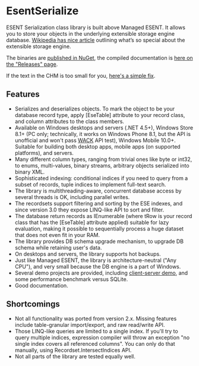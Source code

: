 # EsentSerialize
ESENT Serialization class library is built above Managed ESENT. It allows you to store your objects in the underlying extensible storage engine database. [Wikipedia has nice article](https://en.wikipedia.org/wiki/Extensible_Storage_Engine) outlining what’s so special about the extensible storage engine.

The binaries are [published in NuGet](https://www.nuget.org/packages/EsentSerialize), the compiled documentation is [here on the "Releases" page](https://github.com/Const-me/EsentSerialize/releases).

If the text in the CHM is too small for you, [here's a simple fix](http://superuser.com/a/204783/31483).

## Features
* Serializes and deserializes objects. To mark the object to be your database record type, apply [EseTable] attribute to your record class, and column attributes to the class members.
* Available on Windows desktops and servers (.NET 4.5+), Windows Store 8.1+ (PC only; technically, it works on Windows Phone 8.1, but the API is unofficial and won't pass [WACK](https://developer.microsoft.com/en-us/windows/develop/app-certification-kit) API test), Windows Mobile 10.0+. Suitable for building both desktop apps, mobile apps (on supported platforms), and servers.
* Many different column types, ranging from trivial ones like byte or int32, to enums, multi-values, binary streams, arbitrary objects serialized into binary XML.
* Sophisticated indexing: conditional indices if you need to query from a subset of records, tuple indices to implement full-text search.
* The library is multithreading-aware, concurrent database access by several threads is OK, including parallel writes.
* The recordsets support filtering and sorting by the ESE indexes, and since version 3.0 they expose LINQ-like API to sort and filter.
* The database return records as IEnumerable<tRow> (where tRow is your record class that has the [EseTable] attribute applied) suitable for lazy evaluation, making it possible to sequentially process a huge dataset that does not even fit in your RAM. 
* The library provides DB schema upgrade mechanism, to upgrade DB schema while retaining user's data.
* On desktops and servers, the library supports hot backups.
* Just like Managed ESENT, the library is architecture-neutral ("Any CPU"), and very small because the DB engine is a part of Windows.
* Several demo projects are provided, including [client-server demo](https://github.com/Const-me/EsentSerialize/tree/master/Demos/ClientServer), and some performance benchmark versus SQLite.
* Good documentation.

## Shortcomings
* Not all functionality was ported from version 2.x. Missing features include table-granular import/export, and raw read/write API.
* Those LINQ-like queries are limited to a single index. If you'll try to query multiple indices, expression compiler will throw an exception "no single index covers all referenced columns". You can only do that manually, using Recordset<tRow>.IntersectIndices API.
* Not all parts of the library are tested equally well.